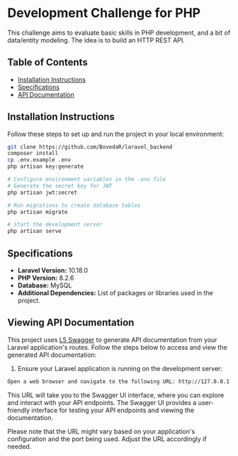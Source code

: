 # Development Challenge for PHP

This challenge aims to evaluate basic skills in PHP development, and a bit of data/entity modeling. The idea is to build an HTTP REST API.

## Table of Contents

- [Installation Instructions](#installation-instructions)
- [Specifications](#specifications)
- [API Documentation](#api-documentation)

## Installation Instructions

Follow these steps to set up and run the project in your local environment:

```bash
git clone https://github.com/BovedaR/laravel_backend
composer install
cp .env.example .env
php artisan key:generate

# Configure environment variables in the .env file
# Generate the secret key for JWT
php artisan jwt:secret

# Run migrations to create database tables
php artisan migrate

# Start the development server
php artisan serve
```

## Specifications

- **Laravel Version:** 10.18.0
- **PHP Version:** 8.2.6
- **Database:** MySQL 
- **Additional Dependencies:** List of packages or libraries used in the project.

## Viewing API Documentation

This project uses [L5 Swagger](https://github.com/DarkaOnLine/L5-Swagger) to generate API documentation from your Laravel application's routes. Follow the steps below to access and view the generated API documentation:

1. Ensure your Laravel application is running on the development server:

```bash
Open a web browser and navigate to the following URL: http://127.0.0.1:8000/api/documentation

```
This URL will take you to the Swagger UI interface, where you can explore and interact with your API endpoints. The Swagger UI provides a user-friendly interface for testing your API endpoints and viewing the documentation.

Please note that the URL might vary based on your application's configuration and the port being used. Adjust the URL accordingly if needed.

